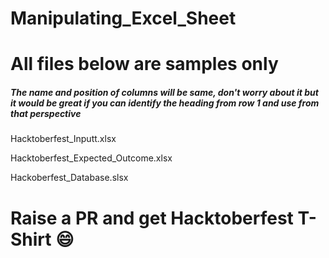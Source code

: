 # Manipulating_Excel_Sheet

# All files below are samples only

##### The name and position of columns will be same, don't worry about it but it would be great if you can identify the heading from row 1 and use from that perspective

Hacktoberfest_Inputt.xlsx


Hacktoberfest_Expected_Outcome.xlsx


Hackoberfest_Database.slsx 


# Raise a PR and get Hacktoberfest T-Shirt :smile: 
